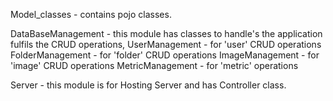 Model_classes - contains pojo classes.

DataBaseManagement - this module has classes to handle's the application fulfils the CRUD operations, 
    UserManagement - for 'user' CRUD operations
    FolderManagement - for 'folder' CRUD operations
    ImageManagement - for 'image' CRUD operations
    MetricManagement - for 'metric' operations
    
 Server - this module is for Hosting Server and has Controller class. 
 
